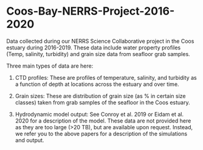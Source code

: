 # Coos-Bay-NERRS-Project-2016-2020
Data collected during our NERRS Science Collaborative project in the Coos estuary during 2016-2019. These data include water property profiles (Temp, salinity, turbidity) and grain size data from seafloor grab samples. 

Three main types of data are here:
1) CTD profiles: These are profiles of temperature, salinity, and turbidity as a function of depth at locations across the estuary and over time. 

2) Grain sizes: These are distribution of grain size (as % in certain size classes) taken from grab samples of the seafloor in the Coos estuary. 

3) Hydrodynamic model output: See Conroy et al. 2019 or Eidam et al. 2020 for a description of the model. These data are not provided here as they are too large (>20 TB), but are available upon request. Instead, we refer you to the above papers for a description of the simulations and output. 
